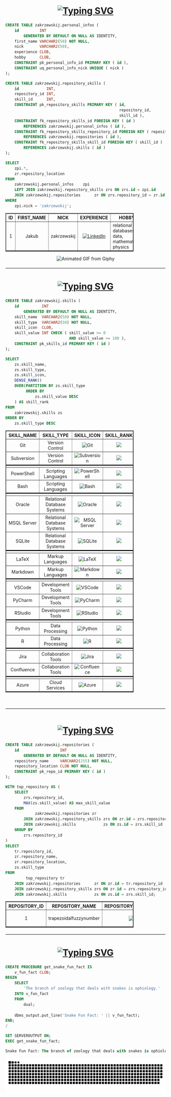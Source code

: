 <h1 align="center">
    <a href="https://git.io/typing-svg"><img src="https://readme-typing-svg.herokuapp.com?font=Fira+Code&weight=600&pause=1000&color=010099&center=true&vCenter=true&random=false&width=435&lines=Allow+me+to+introduce+myself+%E2%8C%A8%EF%B8%8F" alt="Typing SVG" /></a>
</h1>

```sql
CREATE TABLE zakrzewskij.personal_infos (
    id         INT
        GENERATED BY DEFAULT ON NULL AS IDENTITY,
    first_name VARCHAR2(50) NOT NULL,
    nick       VARCHAR2(50),
    experience CLOB,
    hobby      CLOB,
    CONSTRAINT pk_personal_info_id PRIMARY KEY ( id ),
    CONSTRAINT uq_personal_info_nick UNIQUE ( nick )
);
```
```sql
CREATE TABLE zakrzewskij.repository_skills (
    id            INT,
    repository_id INT,
    skill_id      INT,
    CONSTRAINT pk_repository_skills PRIMARY KEY ( id,
                                                  repository_id,
                                                  skill_id ),
    CONSTRAINT fk_repository_skills_id FOREIGN KEY ( id )
        REFERENCES zakrzewskij.personal_infos ( id ),
    CONSTRAINT fk_repository_skills_repository_id FOREIGN KEY ( repository_id )
        REFERENCES zakrzewskij.repositories ( id ),
    CONSTRAINT fk_repository_skills_skill_id FOREIGN KEY ( skill_id )
        REFERENCES zakrzewskij.skills ( id )
);
```
```sql
SELECT
    zpi.*,
    zr.repository_location
FROM
    zakrzewskij.personal_infos    zpi
    LEFT JOIN zakrzewskij.repository_skills zrs ON zrs.id = zpi.id
    JOIN zakrzewskij.repositories      zr ON zrs.repository_id = zr.id
WHERE
    zpi.nick = 'zakrzewskij';
```

<table align="center" border="2" cellpadding="10" style="width:80%">
    <thead>
        <tr>
            <th align="center">ID</th>
            <th align="center">FIRST_NAME</th>
            <th align="center">NICK</th>
            <th align="center">EXPERIENCE</th>
            <th align="center">HOBBY</th>
            <th align="center">REPOSITORY_LOCATION</th>
        </tr>
    </thead>
    <tbody>
        <tr>
            <td align="center">1</td>
            <td align="center">Jakub</td>
            <td align="center">zakrzewskij</td>
            <td>
                <p align="center">
                    <a href="https://www.linkedin.com/in/jak-ub-zak/" target="_blank"><img width="100" src="https://img.shields.io/badge/LinkedIn-0077B5?style=flat-square&logo=linkedin&logoColor=b5bdc2&color=010060" alt="LinkedIn"></a>
                </p>
            </td>
            <td>relational databases, data, mathematics, physics</td>
             <td>
                <p align="center">
                    <a href="https://github.com/zakrzewskij"><img width="120" src="https://img.shields.io/badge/zakrzewskij-010060?logo=github&logoColor=b5bdc2)" alt="Github"></a>
                </p>
            </td>
        </tr>
    </tbody>
</table>
<div id="header" align="center">
  <img src="https://media.giphy.com/media/xT5LMqvvGAWVZJ1iq4/giphy.gif" alt="Animated GIF from Giphy">
</div>
<hr style="border: 1px solid #ddd; margin: 20px 0;">
<h1 align="center">
    <a href="https://git.io/typing-svg"><img src="https://readme-typing-svg.herokuapp.com?font=Fira+Code&weight=600&pause=1000&color=010099&center=true&vCenter=true&random=false&width=435&lines=Skills+I+possess%2C+among+others+%E2%8C%A8%EF%B8%8F" alt="Typing SVG" /></a>
</h1>

```sql
CREATE TABLE zakrzewskij.skills (
    id          INT
        GENERATED BY DEFAULT ON NULL AS IDENTITY,
    skill_name  VARCHAR2(50) NOT NULL,
    skill_type  VARCHAR2(50) NOT NULL,
    skill_icon  CLOB,
    skill_value INT CHECK ( skill_value >= 0
                            AND skill_value <= 100 ),
    CONSTRAINT pk_skills_id PRIMARY KEY ( id )
);
```

```sql
SELECT
    zs.skill_name,
    zs.skill_type,
    zs.skill_icon,
    DENSE_RANK()
    OVER(PARTITION BY zs.skill_type
         ORDER BY
             zs.skill_value DESC
    ) AS skill_rank
FROM
    zakrzewskij.skills zs
ORDER BY
    zs.skill_type DESC
```

<table align="center" border="2" cellpadding="10" style="width:80%">
   <tr>
    <th align="center">SKILL_NAME</th>
    <th align="center">SKILL_TYPE</th>
    <th align="center">SKILL_ICON</th>
    <th align="center">SKILL_RANK</th>
</tr>
<tr>
    <td align="center">Git</td>
    <td align="center">Version Control</td>
    <td align="center"><img width="40" height="40" src="https://skillicons.dev/icons?i=git" alt="Git"></td>
    <td align="center"><img src="https://img.shields.io/badge/1-010060"></td>
</tr>
<tr>
    <td align="center">Subversion</td>
    <td align="center">Version Control</td>
    <td align="center"><img width="40" height="40" src="https://devicon-website.vercel.app/api/subversion/original.svg" alt="Subversion"></td>
    <td align="center"><img src="https://img.shields.io/badge/2-010060"></td>
</tr>
<tr>
    <td colspan="4" style="border-top: 3px solid black;"></td>
</tr>
<tr>
    <td align="center">PowerShell</td>
    <td align="center">Scripting Languages</td>
    <td align="center"><img width="40" height="40" src="https://skillicons.dev/icons?i=powershell" alt="PowerShell"></td>
    <td align="center"><img src="https://img.shields.io/badge/1-010060"></td>
</tr>
<tr>
    <td align="center">Bash</td>
    <td align="center">Scripting Languages</td>
    <td align="center"><img width="40" height="40" src="https://skillicons.dev/icons?i=bash" alt="Bash"></td>
    <td align="center"><img src="https://img.shields.io/badge/2-010060"></td>
</tr>
<tr>
    <td colspan="4" style="border-top: 3px solid black;"></td>
</tr>
<tr>
    <td align="center">Oracle</td>
    <td align="center">Relational Database Systems</td>
    <td align="center"><img width="40" height="40" src="https://cdn.jsdelivr.net/gh/devicons/devicon/icons/oracle/oracle-original.svg" alt="Oracle"></td>
    <td align="center"><img src="https://img.shields.io/badge/1-010060"></td>
</tr>
<tr>
    <td align="center">MSQL Server</td>
    <td align="center">Relational Database Systems</td>
    <td align="center"><img width="40" height="40" src="https://devicon-website.vercel.app/api/microsoftsqlserver/plain-wordmark.svg?color=%23FF0000" alt="MSQL Server"></td>
    <td align="center"><img src="https://img.shields.io/badge/2-010060"></td>
</tr>
<tr>
    <td align="center">SQLite</td>
    <td align="center">Relational Database Systems</td>
    <td align="center"><img width="40" height="40" src="https://devicon-website.vercel.app/api/sqlite/original.svg" alt="SQLite"></td>
    <td align="center"><img src="https://img.shields.io/badge/3-010060"></td>
</tr>
<tr>
    <td colspan="4" style="border-top: 3px solid black;"></td>
</tr>
<tr>
    <td align="center">LaTeX</td>
    <td align="center">Markup Languages</td>
    <td align="center"><img width="40" height="40" src="https://skillicons.dev/icons?i=latex" alt="LaTeX"></td>
    <td align="center"><img src="https://img.shields.io/badge/1-010060"></td>
</tr>
<tr>
    <td align="center">Markdown</td>
    <td align="center">Markup Languages</td>
    <td align="center"><img width="40" height="40" src="https://devicon-website.vercel.app/api/markdown/original.svg?color=%23FFFFFF" alt="Markdown"></td>
    <td align="center"><img src="https://img.shields.io/badge/2-010060"></td>
</tr>
<tr>
    <td colspan="4" style="border-top: 3px solid black;"></td>
</tr>
<tr>
    <td align="center">VSCode</td>
    <td align="center">Development Tools</td>
    <td align="center"><img width="40" height="40" src="https://skillicons.dev/icons?i=vscode" alt="VSCode"></td>
    <td align="center"><img src="https://img.shields.io/badge/1-010060"></td>
</tr>
<tr>
    <td align="center">PyCharm</td>
    <td align="center">Development Tools</td>
    <td align="center"><img width="40" height="40" src="https://cdn.jsdelivr.net/gh/devicons/devicon/icons/pycharm/pycharm-original.svg" alt="PyCharm"></td>
    <td align="center"><img src="https://img.shields.io/badge/2-010060"></td>
</tr>
<tr>
    <td align="center">RStudio</td>
    <td align="center">Development Tools</td>
    <td align="center"><img width="40" height="40" src="https://cdn.jsdelivr.net/gh/devicons/devicon/icons/rstudio/rstudio-original.svg" alt="RStudio"></td>
    <td align="center"><img src="https://img.shields.io/badge/3-010060"></td>
</tr>
<tr>
    <td colspan="4" style="border-top: 3px solid black;"></td>
</tr>
<tr>
    <td align="center">Python</td>
    <td align="center">Data Processing</td>
    <td align="center"><img width="40" height="40" src="https://skillicons.dev/icons?i=python" alt="Python"></td>
    <td align="center"><img src="https://img.shields.io/badge/1-010060"></td>
</tr>
<tr>
    <td align="center">R</td>
    <td align="center">Data Processing</td>
    <td align="center"><img width="40" height="40" src="https://skillicons.dev/icons?i=r" alt="R"></td>
    <td align="center"><img src="https://img.shields.io/badge/2-010060"></td>
</tr>
<tr>
    <td colspan="4" style="border-top: 3px solid black;"></td>
</tr>
<tr>
    <td align="center">Jira</td>
    <td align="center">Collaboration Tools</td>
    <td align="center"><img width="40" height="40" src="https://devicon-website.vercel.app/api/jira/original.svg" alt="Jira"></td>
    <td align="center"><img src="https://img.shields.io/badge/1-010060"></td>
</tr>
<tr>
    <td align="center">Confluence</td>
    <td align="center">Collaboration Tools</td>
    <td align="center"><img width="40" height="40" src="https://devicon-website.vercel.app/api/confluence/original.svg" alt="Confluence"></td>
    <td align="center"><img src="https://img.shields.io/badge/2-010060"></td>
</tr>
<tr>
    <td colspan="4" style="border-top: 3px solid black;"></td>
</tr>
<tr>
    <td align="center">Azure</td>
    <td align="center">Cloud Services</td>
    <td align="center"><img width="40" height="40" src="https://skillicons.dev/icons?i=azure" alt="Azure"></td>
    <td align="center"><img src="https://img.shields.io/badge/1-010060"></td>
</tr>
</table>


<hr style="border: 1px solid #ddd; margin: 50px 0;">

<h1 align="center">
    <a href="https://git.io/typing-svg"><img src="https://readme-typing-svg.herokuapp.com?font=Fira+Code&weight=600&pause=1000&color=010099&center=true&vCenter=true&random=false&width=435&lines=My+main+project++%E2%8C%A8%EF%B8%8F" alt="Typing SVG" /></a>
</h1>

```sql
CREATE TABLE zakrzewskij.repositories (
    id                  INT
        GENERATED BY DEFAULT ON NULL AS IDENTITY,
    repository_name     VARCHAR2(255) NOT NULL,
    repository_location CLOB NOT NULL,
    CONSTRAINT pk_repo_id PRIMARY KEY ( id )
);
```
```sql
WITH top_repository AS (
    SELECT
        zrs.repository_id,
        MAX(zs.skill_value) AS max_skill_value
    FROM
             zakrzewskij.repositories zr
        JOIN zakrzewskij.repository_skills zrs ON zr.id = zrs.repository_id
        JOIN zakrzewskij.skills            zs ON zs.id = zrs.skill_id
    GROUP BY
        zrs.repository_id
)
SELECT
    tr.repository_id,
    zr.repository_name,
    zr.repository_location,
    zs.skill_type
FROM
         top_repository tr
    JOIN zakrzewskij.repositories      zr ON zr.id = tr.repository_id
    JOIN zakrzewskij.repository_skills zrs ON zr.id = zrs.repository_id
    JOIN zakrzewskij.skills            zs ON zs.id = zrs.skill_id;
```

<table align="center" border="2" cellpadding="10" style="width:80%">
    <tr>
        <th align="center">REPOSITORY_ID</th>
        <th align="center">REPOSITORY_NAME</th>
        <th align="center">REPOSITORY_LOCATION</th>
        <th align="center">SKILL_TYPE</th>
    </tr>
    <tr>
        <td align="center">1</td>
        <td align="center">trapezoidalfuzzynumber</td>
        <td align="center"><p>
        <div align="center">
            <a href="https://github.com/zakrzewskij/trapezoidalfuzzynumber" align="center"><img align="center" src="https://github-readme-stats.vercel.app/api/pin/?username=zakrzewskij&repo=trapezoidalfuzzynumber&title_color=b5bdc2&text_color=b5bdc2&icon_color=9be9a8&bg_color=010060&hide_border=true&locale=en" />
            </a>
        </div>
        </p>
        </td>
        <td align="center">Data Processing</td>
    </tr>
</table>


<hr style="border: 1px solid #ddd; margin: 20px 0;">

<h1 align="center">
<a href="https://git.io/typing-svg"><img src="https://readme-typing-svg.herokuapp.com?font=Fira+Code&weight=600&pause=1000&color=010099&center=true&vCenter=true&random=false&width=435&lines=Educational+corner++%E2%8C%A8%EF%B8%8F" alt="Typing SVG" /></a>
</h1>

```sql
CREATE PROCEDURE get_snake_fun_fact IS
    v_fun_fact CLOB;
BEGIN
    SELECT
        'The branch of zoology that deals with snakes is ophiology.'
    INTO v_fun_fact
    FROM
        dual;

    dbms_output.put_line('Snake Fun Fact: ' || v_fun_fact);
END;
/
```

```sql
SET SERVEROUTPUT ON;
EXEC get_snake_fun_fact;
```

```sql
Snake Fun Fact: The branch of zoology that deals with snakes is ophiology.
```
<p align="center">
    <img src="https://github.com/zakrzewskij/zakrzewskij/blob/output/github-contribution-grid-snake_blue.svg" alt="Snake animation">
</p>






